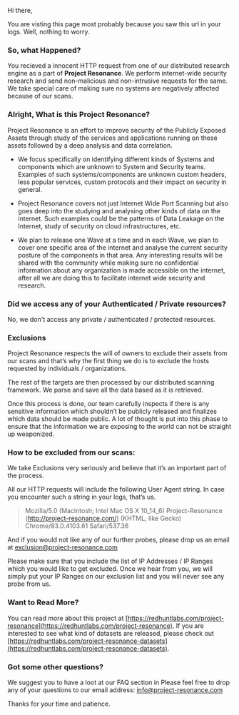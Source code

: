 Hi there, 

You are visting this page most probably because you saw this url in your logs. Well, nothing to worry. 

### So, what Happened?
You recieved a innocent HTTP request from one of our distributed research engine as a part of **Project Resonance**. We perform internet-wide security research and send non-malicious and non-intrusive requests for the same.  We take special care of making sure no systems are negatively affected because of our scans.

### Alright, What is this Project Resonance?

Project Resonance is an effort to improve security of the Publicly Exposed Assets through study of the services and applications running on these assets followed by a deep analysis and data correlation.  

* We focus specifically on identifying different kinds of Systems and components which are unknown to System and Security teams. Examples of such systems/components are unknown custom headers, less popular services, custom protocols and their impact on security in general.

* Project Resonance covers not just Internet Wide Port Scanning but also goes deep into the studying and analysing other kinds of data on the internet. Such examples could be the patterns of Data Leakage on the Internet, study of security on cloud infrastructures, etc. 

* We plan to release one Wave at a time and in each Wave, we plan to cover one specific area of the internet and analyse the current security posture of the components in that area. Any interesting results will be shared with the community while making sure no confidential information about any organization is made accessible on the internet, after all we are doing this to facilitate internet wide security and research. 

### Did we access any of your Authenticated / Private resources?
No, we don't access any private / authenticated / protected resources.

### Exclusions

Project Resonance respects the will of owners to exclude their assets from our scans and that’s why the first thing we do is to exclude the hosts requested by individuals / organizations. 

The rest of the targets are then processed by our distributed scanning framework. We parse and save all the data based as it is retrieved. 

Once this process is done, our team carefully inspects if there is any sensitive information which shouldn’t be publicly released and finalizes which data should be made public. A lot of thought is put into this phase to ensure that the information we are exposing to the world can not be straight up weaponized.

### How to be excluded from our scans:

We take Exclusions very seriously and believe that it’s an important part of the process. 

All our HTTP requests will include the following User Agent string. In case you encounter such a string in your logs, that’s us. 
> Mozilla/5.0 (Macintosh; Intel Mac OS X 10_14_6) Project-Resonance (http://project-resonance.com/) (KHTML, like Gecko) Chrome/83.0.4103.61 Safari/537.36

And if you would not like any of our further probes, please drop us an email at exclusion@project-resonance.com

Please make sure that you include the list of IP Addresses / IP Ranges which you would like to get excluded. Once we hear from you, we will simply put your IP Ranges on our exclusion list and you will never see any probe from us. 

### Want to Read More?
You can read more about this project at [https://redhuntlabs.com/project-resonance](https://redhuntlabs.com/project-resonance). If you are interested to see what kind of datasets are released, please check out [https://redhuntlabs.com/project-resonance-datasets](https://redhuntlabs.com/project-resonance-datasets).

### Got some other questions?
We suggest you to have a loot at our FAQ section in Please feel free to drop any of your questions to our email address: info@project-resonance.com

Thanks for your time and patience.
